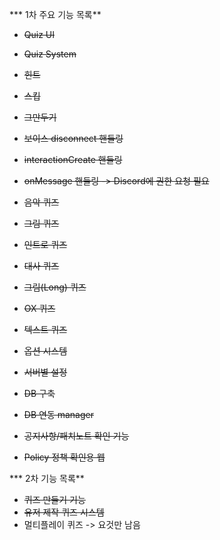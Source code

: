 *** 1차 주요 기능 목록**

* ~~Quiz UI~~

* ~~Quiz System~~

* ~~힌트~~
* ~~스킵~~
* ~~그만두기~~

* ~~보이스 disconnect 핸들링~~
* ~~interactionCreate 핸들링~~
* ~~onMessage 핸들링 -> Discord에 권한 요청 필요~~

* ~~음악 퀴즈~~
* ~~그림 퀴즈~~
* ~~인트로 퀴즈~~
* ~~대사 퀴즈~~
* ~~그림(Long) 퀴즈~~
* ~~OX 퀴즈~~
* ~~텍스트 퀴즈~~

* ~~옵션 시스템~~
* ~~서버별 설정~~

* ~~DB 구축~~
* ~~DB 연동 manager~~


* ~~공지사항/패치노트 확인 기능~~

* ~~Policy 정책 확인용 웹~~


*** 2차 기능 목록**

* ~~퀴즈 만들기 기능~~
* ~~유저 제작 퀴즈 시스템~~
* 멀티플레이 퀴즈 -> 요것만 남음

```
